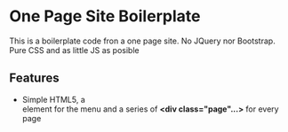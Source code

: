 # One Page Site Boilerplate
This is a boilerplate code fron a one page site. No JQuery nor Bootstrap. Pure CSS and as little JS as posible

## Features
* Simple HTML5, a **<nav>** element for the menu and a series of **<div class="page"...>** for every page
  


